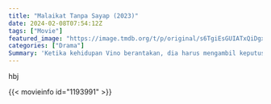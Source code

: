 ```yaml
---
title: "Malaikat Tanpa Sayap (2023)"
date: 2024-02-08T07:54:12Z
tags: ["Movie"]
featured_image: "https://image.tmdb.org/t/p/original/s6TgiEsGUIATxQiDgx6fWpKMItb.jpg"
categories: ["Drama"]
Summary: 'Ketika kehidupan Vino berantakan, dia harus mengambil keputusan sulit demi menyelamatkan adik perempuannya. Namun saat bertemu Mura, dia mulai menyesali pilihan yang telah diambilnya.'
---
```

hbj
<mux-player stream-type="on-demand"
src="https://kp3d-my.sharepoint.com/personal/ryoo_kp3d_onmicrosoft_com/_layouts/15/download.aspx?share=EcOkXA0q4xxPg8zY2xMZDtcBKny-nPsXcFLEzoFjxzMu2w" prefer-playback="mse" controls>

</mux-player>


{{< movieinfo id="1193991" >}}

<script src="https://cdn.jsdelivr.net/npm/@mux/mux-player"></script>

 <script type="application/ld+json">
{
"@context": "https://schema.org/",
"@type": "VideoObject",
"name": "Malaikat Tanpa Sayap (2023)",
"contentUrl": "https://stream.mux.com/0001T4CPHEO44CVoEntbTBXMBM00hwN9fDS4KQE02c6aJ5Q.m3u8",
"thumbnailUrl": "https://image.tmdb.org/t/p/original/s6TgiEsGUIATxQiDgx6fWpKMItb.jpg?width=314&fit_mode=preserve&time=25",
"uploadDate": "2023-11-19T13:41:12Z",
}

</script>
